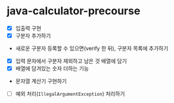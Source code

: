 # java-calculator-precourse

* [X]  입출력 구현
* [X]  구분자 추가하기
  * 새로운 구분자 등록할 수 있으면(verify 한 뒤), 구분자 목록에 추가하기
* [X]  입력 문자에서 구분자 제외하고 남은 것 배열에 담기
* [X]  배열에 담겨있는 숫자 더하는 기능
  * 문자열 계산기 구현하기
* [ ]  예외 처리(`IllegalArgumentException`) 처리하기
